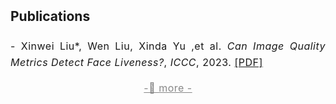 <h2 style="margin: 2px 0px -10px;">
  <a href="./_publication/publication.html" style="text-decoration: none; color: inherit;">Publications</a>
</h2>
<br>
<div style="font-size: 16px; line-height: 1.6; letter-spacing: 0.5px; text-align: justify;">
  <p>
    - Xinwei Liu*, Wen Liu, Xinda Yu ,et al. <!--一次建议只展示三个author，为第一作者，第二作者，通讯作者--> 
    <em>Can Image Quality Metrics Detect Face Liveness?</em>, <em>ICCC</em>, 2023.<!--展示论文名，期刊/会议缩写，年份--> 
    <a href="./_publication/file/curriculum_vitae.pdf" target="_blank">[PDF]</a>
  </p>
  <p style="font-size: 16px; text-align: center; margin-bottom: 0px;">
    <a href="./_publication/publication.html" style="text-decoration: underline; color: #888;">
        -🔺 more - <!--用于跳转到详情页--> 
    </a>
  </p>
</div>

